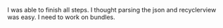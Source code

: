 I was able to finish all steps. I thought parsing the json and recyclerview was easy. I need to work on bundles. 

